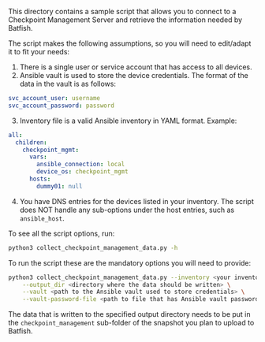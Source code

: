 This directory contains a sample script that allows you to connect to a Checkpoint Management Server and retrieve the information needed by Batfish.

The script makes the following assumptions, so you will need to edit/adapt it to fit your needs:

1) There is a single user or service account that has access to all devices.
2) Ansible vault is used to store the device credentials. The format of the data in the vault is as follows:
```yaml
svc_account_user: username
svc_account_password: password
```
3) Inventory file is a valid Ansible inventory in YAML format. Example:
```yaml
all:
  children:
    checkpoint_mgmt:
      vars:
        ansible_connection: local
        device_os: checkpoint_mgmt
      hosts:
        dummy01: null
```
4) You have DNS entries for the devices listed in your inventory. The script does NOT handle any sub-options under the host entries, such as `ansible_host`.

To see all the script options, run:
```bash
python3 collect_checkpoint_management_data.py -h
```

To run the script these are the mandatory options you will need to provide:
```bash
python3 collect_checkpoint_management_data.py --inventory <your inventory> \
    --output_dir <directory where the data should be written> \
    --vault <path to the Ansible vault used to store credentials> \
    --vault-password-file <path to file that has Ansible vault password>
```

The data that is written to the specified output directory needs to be put in the `checkpoint_management` sub-folder of the snapshot you plan to upload to Batfish.